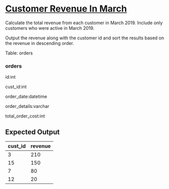 # [Customer Revenue In March](https://platform.stratascratch.com/coding/9782-customer-revenue-in-march?code_type=3)

Calculate the total revenue from each customer in March 2019. Include only customers who were active in March 2019.


Output the revenue along with the customer id and sort the results based on the revenue in descending order.

Table: orders

### orders
id:int

cust_id:int

order_date:datetime

order_details:varchar

total_order_cost:int

## Expected Output
<div class="ResultsTable__container ExpectedOutput__results-table"><table class="ResultsTable__table"><thead><tr class="ResultsTable__header-row"><th class="ResultsTable__header-cell">cust_id</th><th class="ResultsTable__header-cell">revenue</th></tr></thead><tbody><tr class="ResultsTable__row "><td class="ResultsTable__cell">3</td><td class="ResultsTable__cell">210</td></tr><tr class="ResultsTable__row "><td class="ResultsTable__cell">15</td><td class="ResultsTable__cell">150</td></tr><tr class="ResultsTable__row "><td class="ResultsTable__cell">7</td><td class="ResultsTable__cell">80</td></tr><tr class="ResultsTable__row "><td class="ResultsTable__cell">12</td><td class="ResultsTable__cell">20</td></tr></tbody></table></div>
